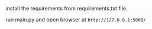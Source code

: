 install the requirements from requirements.txt file.

run main.py and open browser at `http://127.0.0.1:5000/`